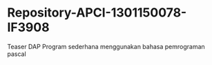# Repository-APCI-1301150078-IF3908
Teaser DAP
Program sederhana menggunakan bahasa pemrograman pascal
